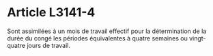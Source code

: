 # Article L3141-4

Sont assimilées à un mois de travail effectif pour la détermination de la durée du congé les périodes équivalentes à quatre semaines ou vingt-quatre jours de travail.